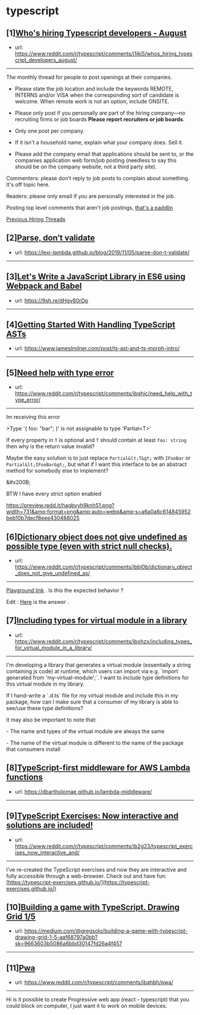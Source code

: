 # typescript
## [1][Who's hiring Typescript developers - August](https://www.reddit.com/r/typescript/comments/i1ikj5/whos_hiring_typescript_developers_august/)
- url: https://www.reddit.com/r/typescript/comments/i1ikj5/whos_hiring_typescript_developers_august/
---
The monthly thread for people to post openings at their companies.

* Please state the job location and include the keywords REMOTE, INTERNS and/or VISA when the corresponding sort of candidate is welcome. When remote work is not an option, include ONSITE.

* Please only post if you personally are part of the hiring company—no recruiting firms or job boards **Please report recruiters or job boards**. 

* Only one post per company. 

* If it isn't a household name, explain what your company does. Sell it.

* Please add the company email that applications should be sent to, or the companies application web form/job posting (needless to say this should be on the company website, not a third party site).


Commenters: please don't reply to job posts to complain about something. It's off topic here.

Readers: please only email if you are personally interested in the job. 

Posting top level comments that aren't job postings, [that's a paddlin](https://i.imgur.com/FxMKfnY.jpg)

[Previous Hiring Threads](https://www.reddit.com/r/typescript/search?sort=new&amp;restrict_sr=on&amp;q=flair%3AMonthly%2BHiring%2BThread)
## [2][Parse, don’t validate](https://www.reddit.com/r/typescript/comments/ibqabo/parse_dont_validate/)
- url: https://lexi-lambda.github.io/blog/2019/11/05/parse-don-t-validate/
---

## [3][Let's Write a JavaScript Library in ES6 using Webpack and Babel](https://www.reddit.com/r/typescript/comments/ic0imb/lets_write_a_javascript_library_in_es6_using/)
- url: https://9sh.re/dHgv80rDp
---

## [4][Getting Started With Handling TypeScript ASTs](https://www.reddit.com/r/typescript/comments/ibzoh3/getting_started_with_handling_typescript_asts/)
- url: https://www.jameslmilner.com/post/ts-ast-and-ts-morph-intro/
---

## [5][Need help with type error](https://www.reddit.com/r/typescript/comments/ibqhic/need_help_with_type_error/)
- url: https://www.reddit.com/r/typescript/comments/ibqhic/need_help_with_type_error/
---
Im receiving this error

&gt;Type '{ foo: "bar"; }' is not assignable to type 'Partial&lt;T&gt;' 

If every property in `T` is optional and `T` should contain at least `foo: string` then why is the return value invalid?

Maybe the easy solution is to just replace `Partial&lt;T&gt;` with `IFooBar` or `Partial&lt;IFooBar&gt;`, but what if I want this interface to be an abstract method for somebody else to implement?

&amp;#x200B;

BTW I have every strict option enabled

https://preview.redd.it/hagbvyh9knh51.png?width=731&amp;format=png&amp;auto=webp&amp;s=a6a0a6c614845952beb10b7decf8eee430488025
## [6][Dictionary object does not give undefined as possible type (even with strict null checks).](https://www.reddit.com/r/typescript/comments/ibbl0b/dictionary_object_does_not_give_undefined_as/)
- url: https://www.reddit.com/r/typescript/comments/ibbl0b/dictionary_object_does_not_give_undefined_as/
---
[Playground link](https://www.typescriptlang.org/play?#code/MYewdgzgLgBAJgS2FB4CGAnAnjAXDAbwG0APXaDBMAcwF08YwBXAWwCMBTDAXxgF5C3ANwAoEaEiwS-eEhTpsAOhJCA9KoAWIAG5cYOvdIA0MBFAgwIWgO4WoWAA4cGzdnrRg4jELFecMMAA+MEyeHABmVBxwQA) . Is this the expected behavior ?

Edit : [Here](https://www.reddit.com/r/typescript/comments/ibbl0b/dictionary_object_does_not_give_undefined_as/g1ves7y?utm_source=share&amp;utm_medium=web2x) is the answer .
## [7][Including types for virtual module in a library](https://www.reddit.com/r/typescript/comments/ibohzx/including_types_for_virtual_module_in_a_library/)
- url: https://www.reddit.com/r/typescript/comments/ibohzx/including_types_for_virtual_module_in_a_library/
---
I'm developing a library that generates a virtual module (essentially a string containing js code) at runtime, which users can import via e.g. \`import generated from 'my-virtual-module';\`. I want to include type definitions for this virtual module in my library.

If I hand-write a \`.d.ts\` file for my virtual module and include this in my package, how can I make sure that a consumer of my library is able to see/use these type definitions?

It may also be important to note that:

\- The name and types of the virtual module are always the same

\- The name of the virtual module is different to the name of the package that consumers install
## [8][TypeScript-first middleware for AWS Lambda functions](https://www.reddit.com/r/typescript/comments/ib1ju9/typescriptfirst_middleware_for_aws_lambda/)
- url: https://dbartholomae.github.io/lambda-middleware/
---

## [9][TypeScript Exercises: Now interactive and solutions are included!](https://www.reddit.com/r/typescript/comments/ib2g23/typescript_exercises_now_interactive_and/)
- url: https://www.reddit.com/r/typescript/comments/ib2g23/typescript_exercises_now_interactive_and/
---
I've re-created the TypeScript exercises and now they are interactive and fully accessible through a web-browser. Check out and have fun: [https://typescript-exercises.github.io/](https://typescript-exercises.github.io/)
## [10][Building a game with TypeScript. Drawing Grid 1/5](https://www.reddit.com/r/typescript/comments/iaxv3w/building_a_game_with_typescript_drawing_grid_15/)
- url: https://medium.com/@gregsolo/building-a-game-with-typescript-drawing-grid-1-5-aaf68797a0bb?sk=9663603b5086a6bbd30147fd26a4f457
---

## [11][Pwa](https://www.reddit.com/r/typescript/comments/ibahbh/pwa/)
- url: https://www.reddit.com/r/typescript/comments/ibahbh/pwa/
---
Hi is it possible to create Progressive web app (react - typescript) that you could block on computer, I just want it to work on mobile devices.
